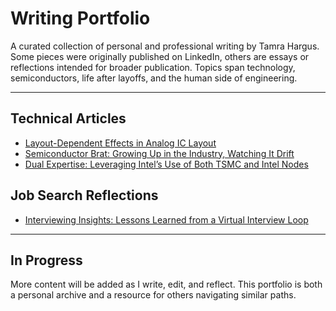 # Writing Portfolio

A curated collection of personal and professional writing by Tamra Hargus. Some pieces were originally published on LinkedIn, others are essays or reflections intended for broader publication. Topics span technology, semiconductors, life after layoffs, and the human side of engineering.

---

## Technical Articles
- [Layout-Dependent Effects in Analog IC Layout](./layout-dependent-effects.md)
- [Semiconductor Brat: Growing Up in the Industry, Watching It Drift](./semiconductor-brat.md)
- [Dual Expertise: Leveraging Intel’s Use of Both TSMC and Intel Nodes](./dual-expertise-intel-tsmc.md)


## Job Search Reflections
- [Interviewing Insights: Lessons Learned from a Virtual Interview Loop](./interview-lessons.md)

---

## In Progress

More content will be added as I write, edit, and reflect. This portfolio is both a personal archive and a resource for others navigating similar paths.
